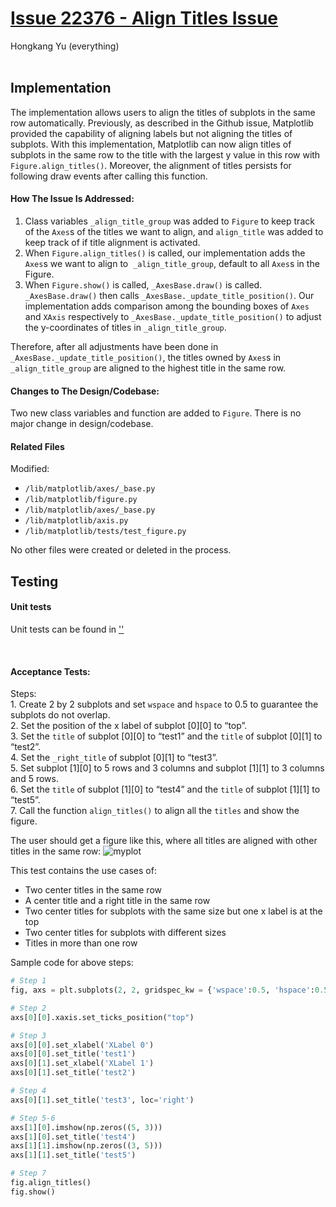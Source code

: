 # [Issue 22376 - Align Titles Issue](https://github.com/matplotlib/matplotlib/issues/22376)
Hongkang Yu (everything)
<br /><br />

## **Implementation**
The implementation allows users to align the titles of subplots in the same row automatically. Previously, as described in the Github issue, Matplotlib provided the capability of aligning labels but not aligning the titles of subplots. With this implementation, Matplotlib can now align titles of subplots in the same row to the title with the largest y value in this row with `Figure.align_titles()`. Moreover, the alignment of titles persists for following draw events after calling this function.

#### How The Issue Is Addressed:
1. Class variables `_align_title_group` was added to `Figure` to keep track of the `Axes`s of the titles we want to align, and `align_title` was added to keep track of if title alignment is activated. 
2. When `Figure.align_titles()` is called, our implementation adds the `Axes`s we want to align to  `_align_title_group`, default to all `Axes`s in the Figure.
3. When `Figure.show()` is called, `_AxesBase.draw()` is called.  `_AxesBase.draw()` then calls `_AxesBase._update_title_position()`. Our implementation adds comparison among the bounding boxes of `Axes` and `XAxis` respectively to `_AxesBase._update_title_position()` to adjust the y-coordinates of titles in `_align_title_group`.

Therefore, after all adjustments have been done in `_AxesBase._update_title_position()`, the titles owned by `Axes`s in `_align_title_group` are aligned to the highest title in the same row.

#### Changes to The Design/Codebase:
Two new class variables and function are added to `Figure`. There is no major change in design/codebase.

#### Related Files
Modified:
* `/lib/matplotlib/axes/_base.py`
* `/lib/matplotlib/figure.py`
* `/lib/matplotlib/axes/_base.py`
* `/lib/matplotlib/axis.py`
* `/lib/matplotlib/tests/test_figure.py`

No other files were created or deleted in the process.

## **Testing**

#### **Unit tests**
Unit tests can be found in ['']()

<br />

#### **Acceptance Tests**:
Steps:\
1. Create 2 by 2 subplots and set `wspace` and `hspace` to 0.5 to guarantee the subplots do not overlap.\
2. Set the position of the x label of subplot \[0]\[0] to “top”.\
3. Set the `title` of subplot \[0]\[0] to “test1” and the `title` of subplot \[0]\[1] to “test2”.\
4. Set the `_right_title` of subplot \[0]\[1] to “test3”.\
5. Set subplot \[1]\[0] to 5 rows and 3 columns and subplot \[1]\[1] to 3 columns and 5 rows.\
6. Set the `title` of subplot \[1]\[0] to “test4” and the `title` of subplot \[1]\[1] to “test5”.\
7. Call the function `align_titles()` to align all the `titles` and show the figure.

The user should get a figure like this, where all titles are aligned with other titles in the same row:
![myplot](https://user-images.githubusercontent.com/57647309/224600974-d2442a14-72cd-4369-848f-896552051499.png)

This test contains the use cases of:
* Two center titles in the same row
* A center title and a right title in the same row
* Two center titles for subplots with the same size but one x label is at the top
* Two center titles for subplots with different sizes
* Titles in more than one row

Sample code for above steps:
```python
# Step 1  
fig, axs = plt.subplots(2, 2, gridspec_kw = {'wspace':0.5, 'hspace':0.5})  

# Step 2  
axs[0][0].xaxis.set_ticks_position("top")  

# Step 3  
axs[0][0].set_xlabel('XLabel 0')  
axs[0][0].set_title('test1')  
axs[0][1].set_xlabel('XLabel 1')  
axs[0][1].set_title('test2')  

# Step 4  
axs[0][1].set_title('test3', loc='right')  

# Step 5-6  
axs[1][0].imshow(np.zeros((5, 3)))  
axs[1][0].set_title('test4')  
axs[1][1].imshow(np.zeros((3, 5)))  
axs[1][1].set_title('test5')  

# Step 7  
fig.align_titles()  
fig.show()
```
